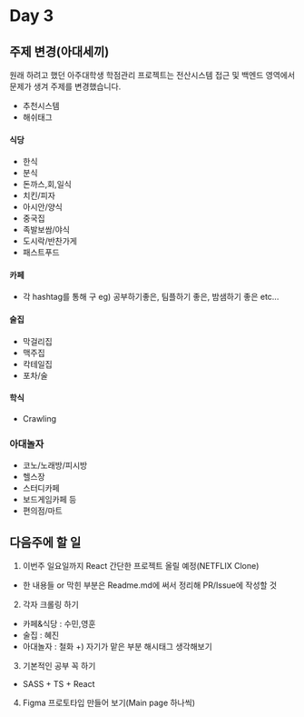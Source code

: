 # Day 3

## 주제 변경(아대세끼)
원래 하려고 했던 아주대학생 학점관리 프로젝트는 전산시스템 접근 및 백엔드 영역에서 문제가 생겨 주제를 변경했습니다.

- 추천시스템
- 해쉬태그

#### 식당
- 한식
- 분식
- 돈까스,회,일식
- 치킨/피자
- 아시안/양식
- 중국집
- 족발보쌈/야식
- 도시락/반찬가게
- 패스트푸드

#### 카페
- 각 hashtag를 통해 구
eg) 공부하기좋은, 팀플하기 좋은, 밤샘하기 좋은 etc...

#### 술집
- 막걸리집
- 맥주집
- 칵테일집
- 포차/술

#### 학식
- Crawling

### 아대놀자
- 코노/노래방/피시방
- 헬스장
- 스터디카페
- 보드게임카페 등
- 편의점/마트


## 다음주에 할 일
1. 이번주 일요일까지 React 간단한 프로젝트 올릴 예정(NETFLIX Clone)
- 한 내용들 or 막힌 부분은 Readme.md에 써서 정리해 PR/Issue에 작성할 것
2. 각자 크롤링 하기
- 카페&식당 : 수민,영훈
- 술집 : 혜진
- 아대놀자 : 철화
+) 자기가 맡은 부분 해시태그 생각해보기
3. 기본적인 공부 꼭 하기
- SASS + TS + React
4. Figma 프로토타입 만들어 보기(Main page 하나씩)
